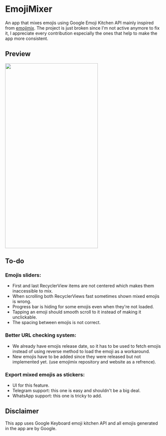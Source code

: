 # EmojiMixer
 An app that mixes emojis using Google Emoji Kitchen API mainly inspired from [emojimix](https://tikolu.net/emojimix/).
 The project is just broken since I'm not active anymore to fix it, I appreciate every contribution especially the ones that help to make the app more consistent.

## Preview
<img src="/Screenshots/emojismixer_preview.gif" width="300" height="600">

## To-do
### Emojis sliders:
- First and last RecyclerView items are not centered which makes them inaccessible to mix.
- When scrolling both RecyclerViews fast sometimes shown mixed emojis is wrong.
- Progress bar is hiding for some emojis even when they're not loaded.
- Tapping an emoji should smooth scroll to it instead of making it unclickable.
- The spacing between emojis is not correct.
 
### Better URL checking system:
- We already have emojis release date, so it has to be used to fetch emojis instead of using reverse method to load the emoji as a workaround.
- New emojis have to be added since they were released but not implemented yet. (use emojimix repository and website as a refrence).

### Export mixed emojis as stickers:
- UI for this feature.
- Telegram support: this one is easy and shouldn't be a big deal.
- WhatsApp support: this one is tricky to add.

## Disclaimer
This app uses Google Keyboard emoji kitchen API and all emojis generated in the app are by Google.
